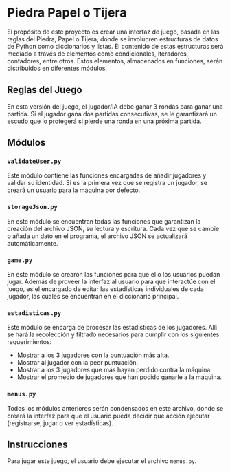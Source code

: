 
# Piedra Papel o Tijera

El propósito de este proyecto es crear una interfaz de juego, basada en las reglas del Piedra, Papel o Tijera, donde se involucren estructuras de datos de Python como diccionarios y listas. El contenido de estas estructuras será mediado a través de elementos como condicionales, iteradores, contadores, entre otros. Estos elementos, almacenados en funciones, serán distribuidos en diferentes módulos.

## Reglas del Juego

En esta versión del juego, el jugador/IA debe ganar 3 rondas para ganar una partida. Si el jugador gana dos partidas consecutivas, se le garantizará un escudo que lo protegerá si pierde una ronda en una próxima partida.

## Módulos

### `validateUser.py`
Este módulo contiene las funciones encargadas de añadir jugadores y validar su identidad. Si es la primera vez que se registra un jugador, se creará un usuario para la máquina por defecto.

### `storageJson.py`
En este módulo se encuentran todas las funciones que garantizan la creación del archivo JSON, su lectura y escritura. Cada vez que se cambie o añada un dato en el programa, el archivo JSON se actualizará automáticamente.

### `game.py`
En este módulo se crearon las funciones para que el o los usuarios puedan jugar. Además de proveer la interfaz al usuario para que interactúe con el juego, es el encargado de editar las estadísticas individuales de cada jugador, las cuales se encuentran en el diccionario principal.

### `estadisticas.py`
Este módulo se encarga de procesar las estadísticas de los jugadores. Allí se hará la recolección y filtrado necesarios para cumplir con los siguientes requerimientos:
- Mostrar a los 3 jugadores con la puntuación más alta.
- Mostrar al jugador con la peor puntuación.
- Mostrar a los 3 jugadores que más hayan perdido contra la máquina.
- Mostrar el promedio de jugadores que han podido ganarle a la máquina.

### `menus.py`
Todos los módulos anteriores serán condensados en este archivo, donde se creará la interfaz para que el usuario pueda decidir qué acción ejecutar (registrarse, jugar o ver estadísticas).

## Instrucciones

Para jugar este juego, el usuario debe ejecutar el archivo `menus.py`.
